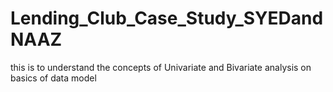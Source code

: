 # Lending_Club_Case_Study_SYEDandNAAZ
this is to understand the concepts of Univariate and Bivariate analysis on basics of data model 
